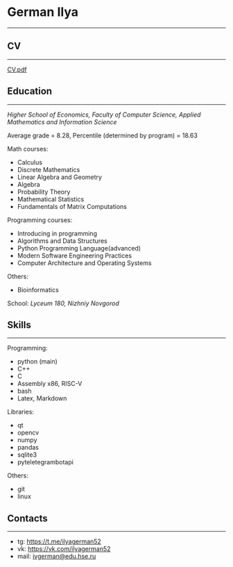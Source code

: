 # German Ilya

---

## CV

---
[CV.pdf](CV.pdf)

## Education

---
_Higher School of Economics,_
_Faculty of Computer Science, Applied Mathematics and Information Science_

Average grade = 8.28, Percentile (determined by program) = 18.63

Math courses:
- Calculus
- Discrete Mathematics
- Linear Algebra and Geometry
- Algebra
- Probability Theory
- Mathematical Statistics
- Fundamentals of Matrix Computations

Programming courses:
- Introducing in programming
- Algorithms and Data Structures
- Python Programming Language(advanced)
- Modern Software Engineering Practices
- Computer Architecture and Operating Systems

Others:
- Bioinformatics

School:
_Lyceum 180, Nizhniy Novgorod_


## Skills

---
Programming:
- python (main)
- C++
- C
- Assembly x86, RISC-V
- bash
- Latex, Markdown

Libraries:
- qt
- opencv
- numpy
- pandas
- sqlite3
- pyteletegrambotapi

Others:
- git
- linux
## Contacts

---

- tg: https://t.me/ilyagerman52
- vk: https://vk.com/ilyagerman52
- mail: ivgerman@edu.hse.ru
